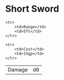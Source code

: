 # Short Sword

<table>
    <tr>
        <td>Damage</td>
        <td>d6</td>
    </tr>

    <tr>
        <td>Range</td>
        <td>5ft</td>
    </tr>

    <tr>
        <td>Cost</td>
        <td>15gp</td>
    </tr>
</table>
